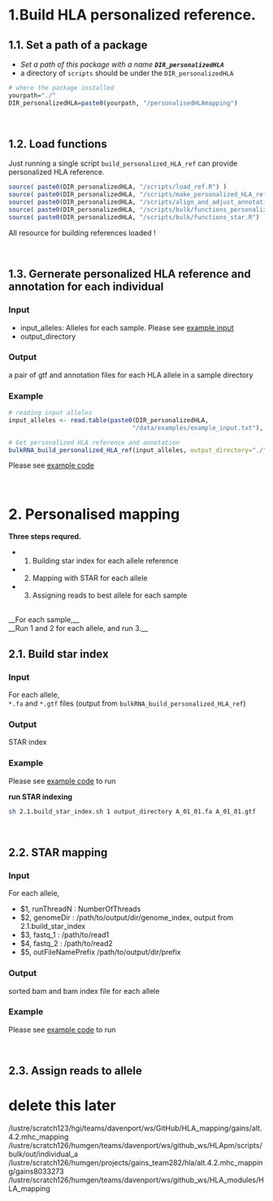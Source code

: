 

# 1.Build HLA personalized reference. 


## 1.1. Set a path of a package

* *Set a path of this package with a name __`DIR_personalizedHLA`__*
* a directory of `scripts` should be under the `DIR_personalizedHLA`

```R
# where the package installed
yourpath="./"
DIR_personalizedHLA=paste0(yourpath, "/personalisedHLAmapping") 
```

<br>

## 1.2. Load functions


Just running a single script `build_personalized_HLA_ref` can provide personalized HLA reference. 

```R
source( paste0(DIR_personalizedHLA, "/scripts/load_ref.R") )
source( paste0(DIR_personalizedHLA, "/scripts/make_personalized_HLA_ref.R") )
source( paste0(DIR_personalizedHLA, "/scripts/align_and_adjust_annotation.R") )
source( paste0(DIR_personalizedHLA, "/scripts/bulk/functions_personalized_HLA_ref.R") )
source( paste0(DIR_personalizedHLA, "/scripts/bulk/functions_star.R") )


```

All resource for building references loaded ! 


<br>

## 1.3. Gernerate personalized HLA reference and annotation for each individual


### Input

- input_alleles: Alleles for each sample. Please see [example input](../data/examples/example_input.txt)
- output_directory


### Output
a pair of gtf and annotation files for each HLA allele in a sample directory 


### Example

```R
# reading input alleles
input_alleles <- read.table(paste0(DIR_personalizedHLA, 
                                  "/data/examples/example_input.txt"), head=T)

# Get personalized HLA reference and annotation
bulkRNA_build_personalized_HLA_ref(input_alleles, output_directory="./" )

```

Please see [example code](../scripts/bulk/1.build_HLApm.R)


<br>

# 2. Personalised mapping

__Three steps requred.__ 

- 1. Building star index for each allele reference
- 2. Mapping with STAR for each allele
- 3. Assigning reads to best allele for each sample  

<br>
__For each sample,__ <br>
__Run 1 and 2 for each allele, and run 3.__

## 2.1. Build star index


### Input

For each allele,<br>
 `*.fa` and `*.gtf` files (output from `bulkRNA_build_personalized_HLA_ref`) 


### Output

STAR index

### Example


Please see [example code](../scripts/bulk/2.1.build_star_index.sh) to run

__run STAR indexing__

```bash
sh 2.1.build_star_index.sh 1 output_directory A_01_01.fa A_01_01.gtf
```

<br>

## 2.2. STAR mapping


### Input

For each allele,

- $1, runThreadN : NumberOfThreads
- $2, genomeDir : /path/to/output/dir/genome_index, output from 2.1.build_star_index
- $3, fastq_1 : /path/to/read1
- $4, fastq_2 : /path/to/read2
- $5, outFileNamePrefix /path/to/output/dir/prefix


### Output

sorted bam and bam index file for each allele


### Example
Please see [example code](../scripts/bulk/2.2.star_mapping.sh) to run




<br>

## 2.3. Assign reads to allele






# delete this later

/lustre/scratch123/hgi/teams/davenport/ws/GitHub/HLA_mapping/gains/alt.4.2.mhc_mapping
/lustre/scratch126/humgen/teams/davenport/ws/github_ws/HLApm/scripts/bulk/out/individual_a
/lustre/scratch126/humgen/projects/gains_team282/hla/alt.4.2.mhc_mapping/gains8033273
/lustre/scratch126/humgen/teams/davenport/ws/github_ws/HLA_modules/HLA_mapping



